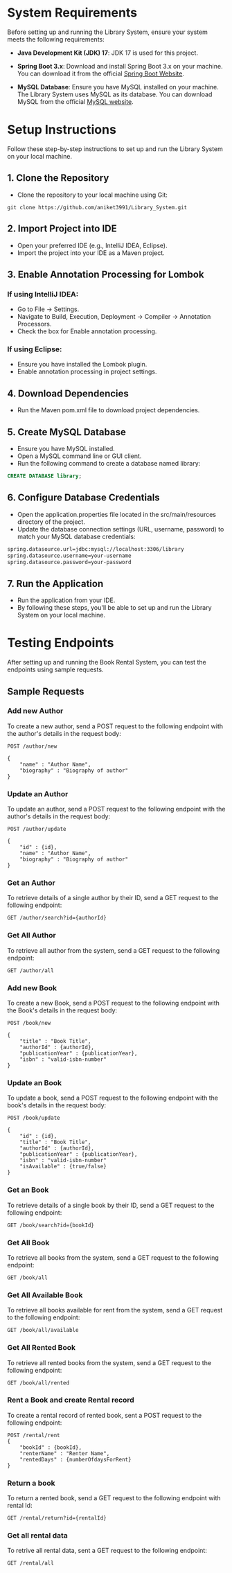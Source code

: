# System Requirements

Before setting up and running the Library System, ensure your system meets the following requirements:

- **Java Development Kit (JDK) 17**: JDK 17 is used for this project.

- **Spring Boot 3.x**: Download and install Spring Boot 3.x on your machine. You can download it from the official [Spring Boot Website](https://spring.io/projects/spring-boot).

- **MySQL Database**: Ensure you have MySQL installed on your machine. The Library System uses MySQL as its database. You can download MySQL from the official [MySQL website](https://www.mysql.com/).

# Setup Instructions

Follow these step-by-step instructions to set up and run the Library System on your local machine.

## 1. Clone the Repository

- Clone the repository to your local machine using Git:

```git
git clone https://github.com/aniket3991/Library_System.git
```
## 2. Import Project into IDE

- Open your preferred IDE (e.g., IntelliJ IDEA, Eclipse).
- Import the project into your IDE as a Maven project.

## 3. Enable Annotation Processing for Lombok
### If using IntelliJ IDEA:
- Go to File -> Settings.
- Navigate to Build, Execution, Deployment -> Compiler -> Annotation Processors.
- Check the box for Enable annotation processing.

### If using Eclipse:
- Ensure you have installed the Lombok plugin.
- Enable annotation processing in project settings.

## 4. Download Dependencies
- Run the Maven pom.xml file to download project dependencies.

## 5. Create MySQL Database
- Ensure you have MySQL installed.
- Open a MySQL command line or GUI client.
- Run the following command to create a database named library:

```sql
CREATE DATABASE library;
```

## 6. Configure Database Credentials
- Open the application.properties file located in the src/main/resources directory of the project.
- Update the database connection settings (URL, username, password) to match your MySQL database credentials:

```bash
spring.datasource.url=jdbc:mysql://localhost:3306/library
spring.datasource.username=your-username
spring.datasource.password=your-password
```

## 7. Run the Application
- Run the application from your IDE.
- By following these steps, you'll be able to set up and run the Library System on your local machine.


# Testing Endpoints

After setting up and running the Book Rental System, you can test the endpoints using sample requests.

## Sample Requests

### Add new Author

To create a new author, send a POST request to the following endpoint with the author's details in the request body:

```http
POST /author/new

{
	"name" : "Author Name",
	"biography" : "Biography of author"
}
```

### Update an Author

To update an author, send a POST request to the following endpoint with the author's details in the request body:

```http
POST /author/update

{
	"id" : {id},
	"name" : "Author Name",
	"biography" : "Biography of author"
}
```

### Get an Author

To retrieve details of a single author by their ID, send a GET request to the following endpoint:

```http
GET /author/search?id={authorId}
```

### Get All Author

To retrieve all author from the system, send a GET request to the following endpoint:

```http
GET /author/all
```

### Add new Book

To create a new Book, send a POST request to the following endpoint with the Book's details in the request body:

```http
POST /book/new

{
	"title" : "Book Title",
	"authorId" : {authorId},
	"publicationYear" : {publicationYear},
	"isbn" : "valid-isbn-number"
}
```

### Update an Book

To update a book, send a POST request to the following endpoint with the book's details in the request body:

```http
POST /book/update

{
	"id" : {id},
	"title" : "Book Title",
	"authorId" : {authorId},
	"publicationYear" : {publicationYear},
	"isbn" : "valid-isbn-number"
	"isAvailable" : {true/false}
}
```

### Get an Book

To retrieve details of a single book by their ID, send a GET request to the following endpoint:

```http
GET /book/search?id={bookId}
```

### Get All Book

To retrieve all books from the system, send a GET request to the following endpoint:

```http
GET /book/all
```

### Get All Available Book

To retrieve all books available for rent from the system, send a GET request to the following endpoint:

```http
GET /book/all/available
```

### Get All Rented Book

To retrieve all rented books from the system, send a GET request to the following endpoint:

```http
GET /book/all/rented
```

### Rent a Book and create Rental record

To create a rental record of rented book, sent a POST request to the following endpoint:

```http
POST /rental/rent
{
	"bookId" : {bookId},
	"renterName" : "Renter Name",
	"rentedDays" : {numberOfdaysForRent}
}
```

### Return a book

To return a rented book, send a GET request to the following endpoint with rental Id:

```http
GET /rental/return?id={rentalId}
```

### Get all rental data 

To retrive all rental data, sent a GET request to the following endpoint:

```http
GET /rental/all
```